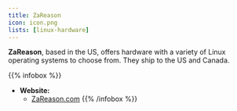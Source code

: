 ```yaml
---
title: ZaReason
icon: icon.png
lists: [linux-hardware]
---
```


**ZaReason**, based in the US, offers hardware with a variety of Linux operating systems to choose from. They ship to the US and Canada.

{{% infobox %}}
- **Website:**
    - [ZaReason.com](https://zareason.com/)
{{% /infobox %}}
